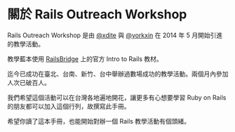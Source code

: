 # 關於 Rails Outreach Workshop

Rails Outreach Workshop 是由 [@xdite](http://twitter.com/xdite) 與 [@yorkxin](http://twitter.com/chitsaou) 在 2014 年 5 月開始引進的教學活動。

教學藍本使用 [RailsBridge](http://railsbridge.org) 上的官方 Intro to Rails 教材。

迄今已成功在臺北、台南、新竹、台中舉辦過數場成功的教學活動。兩個月內參加人次已破百人。

我們希望這個活動可以在台灣各地遍地開花，讓更多有心想要學習 Ruby on Rails 的朋友都可以加入這個行列，故撰寫此手冊。

希望你讀了這本手冊，也能開始對辦一個 Rails 教學活動有個頭緒。

